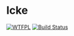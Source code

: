 # Icke 

[![WTFPL](https://img.shields.io/badge/license-WTFPL-blue.svg)](http://www.wtfpl.net/txt/copying)
[![Build Status](https://travis-ci.org/fischermatte/icke.svg?branch=develop)](https://travis-ci.org/fischermatte/icke) 
